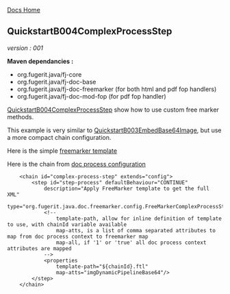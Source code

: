 [Docs Home](../../index.md)

## QuickstartB004ComplexProcessStep

*version : 001*

**Maven dependancies :**
* org.fugerit.java/fj-core
* org.fugerit.java/fj-doc-base
* org.fugerit.java/fj-doc-freemarker	(for both html and pdf fop handlers)
* org.fugerit.java/fj-doc-mod-fop	(for pdf fop handler)

[QuickstartB004ComplexProcessStep](../../fj-doc-quickstart-b-freemarker/src/test/java/test/org/fugerit/java/doc/qs/QuickstartB004ComplexProcessStep.java) show how to use custom free marker methods.

This example is very similar to [QuickstartB003EmbedBase64Image](B003EmbedBase64Image.md), but use a more compact chain configuration.

Here is the simple [freemarker template](../../fj-doc-quickstart-b-freemarker/src/main/resources/free_marker_quickstart/complex-process-step.ftl)

Here is the chain from [doc process configuration](../../fj-doc-quickstart-b-freemarker/src/main/resources/doc-facade/doc-process-quickstart.xml)

```
	<chain id="complex-process-step" extends="config">
		<step id="step-process" defaultBehaviour="CONTINUE"
			description="Apply FreeMarker template to get the full XML" 
			type="org.fugerit.java.doc.freemarker.config.FreeMarkerComplexProcessStep">
			<!-- 
				template-path, allow for inline definition of template to use, with chainId variable available
				map-atts, is a list of comma separated attributes to map from doc process context to freemarker map
				map-all, if '1' or 'true' all doc process context attributes are mapped
			-->
			<properties 
				template-path="${chainId}.ftl" 
				map-atts="imgDynamicPipelineBase64"/>		
		</step>
	</chain>			
```

